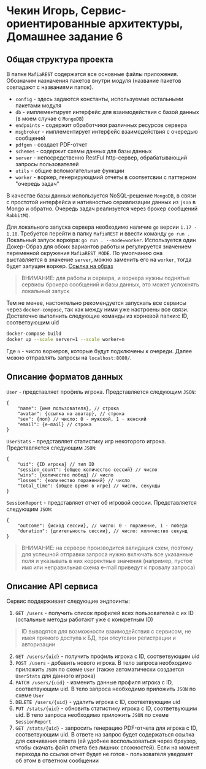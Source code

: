 # Чекин Игорь, Сервис-ориентированные архитектуры, Домашнее задание 6

## Общая структура проекта

В папке `MafiaREST` содержатся все основные файлы приложения. Обозначим назначения пакетов внутри модуля (название пакетов совпадают с названиями папок).
* `config` - здесь задаются константы, используемые остальными пакетами модуля
* `db` - имплементирует интерфейс для взаимодействия с базой данных (в моем случае с `MongoDB`)
* `endpoints` - содержит обработчики различных ресурсов сервера
* `msgbroker` - имплементирует интерфейс взаимодействия с очередью сообщений
* `pdfgen` - создает PDF-отчет
* `schemes` - содержит схемы данных для базы данных
* `server` - непосредственно  RestFul http-сервер, обрабатывающий запросы пользователей
* `utils` - общие вспомогательные функции
* `worker` - воркер, генерирующмий отчеты в соответсвии с паттерном "очередь задач"


В качестве базы данных используется NoSQL-решение `MongoDB`, в связи с простотой интерфейса и нативностью сериализации данных из `json` в Mongo и обратно. Очередь задач реализуется через брокер сообщений `RabbitMQ`.

Для локального запуска сервера необходимо наличие `go` версии `1.17 - 1.18`. Требуется перейти в папку `MafiaREST` и ввести команду `go run .`
Локальный запуск воркера: `go run . --mode=worker`. Используется один Докер-Образ для обоих вариантов работы и регулируется значением переменной окружения `MafiaREST_MODE`. По умолчанию она выставляется в значение `server`, можно заменить его на `worker`, тогда будет запущен воркер. [Ссылка на образ](https://hub.docker.com/layers/soa-images/alucardik/soa-images/MafiaREST/images/sha256-512bbc11a50b3440baff103b6f3cfd438b3741af9112bebf1a732948ccf02b4b?context=repo)

> ВНИМАНИЕ: для работы и сервера, и воркера нужны поднятые сервисы брокера сообщений и базы данных, это может усложнять локальный запуск 

Тем не менее, настоятельно рекомендуется запускать все сервисы через `docker-compose`, так как между ними уже настроены все связи. Достаточно выполнить следующие команды из корневой папки:с ID, соответвующим uid

```bash
docker-compose build
docker up --scale server=1 --scale worker=n
```

Где `n` - число воркеров, которые будут подключены к очереди. Далее можно отправлять запросы на `localhost:8080/`.

## Описание форматов данных

`User` - представляет профиль игрока. Представляется следующим `JSON`:
```
{
    "name": {имя пользователя}, // строка
    "avatar": {ссылка на аватар}, // строка
    "sex": {пол} // число: 0 - мужской, 1 - женский
    "email": {e-mail} // строка
}
```

`UserStats` - представляет статистику игр некоторого игрока. Представляется следующим `JSON`:
```
{
	"uid": {ID игрока} // тип ID
	"session_count": {общее количество сессий} // число
	"wins": {количество побед} // число          
    "losses": {количество поражений} // число
	"total_time": {общее время в игре} // число, секунды
}
```

`SessionReport` - представляет отчет об игровой сессии. Представляется следующим `JSON`:
```
{
    "outcome": {исход сессии}, // число: 0 - поражение, 1 - победа
    "duration": {длительность сессии}, // число: количество секунд
}
```

> ВНИМАНИЕ: на сервере производится валидация схем, поэтому для успешной отправки запроса нужно включать все указанные поля и указывать в них корректные значения (например, пустое имя или  неправильная схема e-mail приведут к провалу запроса)

## Описание API сервиса

Сервис поддерживает следующие эндпоинты:

1. `GET /users` - получить список профилей всех пользователей с их ID (остальные методы работают уже с конкретным ID)
> ID выводятся для возможности взаимодействия с сервисом, не имея прямого доступа к БД, при отсутсвии регистрации и авторизации 
2. `GET /users/{uid}` - получить профиль игрока с ID, соответвующим uid
3. `POST /users` - добавить нового игрока. В тело запроса необходимо приложить `JSON` по схеме `User` (также автоматически создается `UserStats` для данного игрока)
4. `PATCH /users/{uid}` - изменить данные профиля игрока с ID, соответвующим uid. В тело запроса необходимо приложить `JSON` по схеме `User`
5. `DELETE /users/{uid}` - удалить игрока с ID, соответвующим uid
6. `PUT /stats/{uid}` - обновить статистику игрока с ID, соответвующим uid. В тело запроса необходимо приложить `JSON` по схеме `SessionReport`
7. `GET /stats/{uid}` - запросить генерацию PDF-отчета для игрока с ID, соответвующим uid. В ответе на запрос будет содержаться ссылка для скачивания ответа (ей удобнее воспользоваться через браузер, чтобы скачать файл отчета без лишних сложностей). Если на момент перехода по ссылке отчет будет не готов - пользователя уведомят об этом в ответном сообщении

